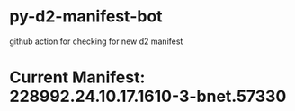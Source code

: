# py-d2-manifest-bot
github action for checking for new d2 manifest

# Current Manifest: 228992.24.10.17.1610-3-bnet.57330